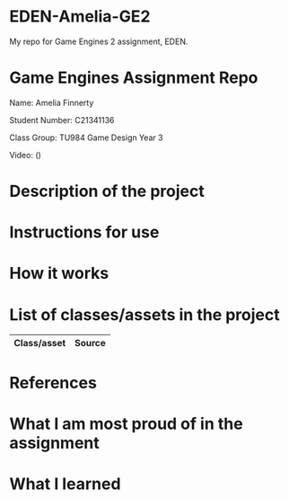 # EDEN-Amelia-GE2
 My repo for Game Engines 2 assignment, EDEN.

 # Game Engines Assignment Repo

Name: Amelia Finnerty

Student Number: C21341136

Class Group: TU984 Game Design Year 3

Video:
()

# Description of the project

# Instructions for use

# How it works

# List of classes/assets in the project

| Class/asset | Source |
|-----------|-----------|

# References

# What I am most proud of in the assignment

# What I learned
